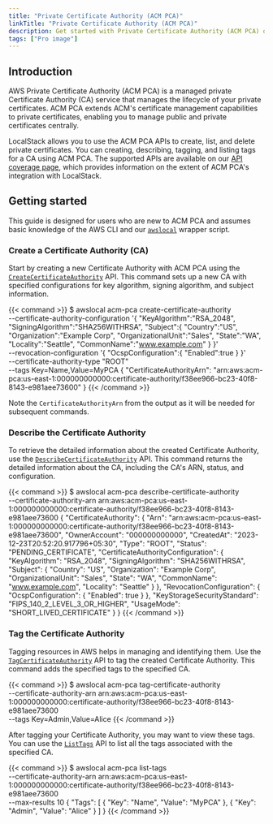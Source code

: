 ```yaml
---
title: "Private Certificate Authority (ACM PCA)"
linkTitle: "Private Certificate Authority (ACM PCA)"
description: Get started with Private Certificate Authority (ACM PCA) on LocalStack
tags: ["Pro image"]
---
```


## Introduction

AWS Private Certificate Authority (ACM PCA) is a managed private Certificate Authority (CA) service that manages the lifecycle of your private certificates.
ACM PCA extends ACM's certificate management capabilities to private certificates, enabling you to manage public and private certificates centrally.

LocalStack allows you to use the ACM PCA APIs to create, list, and delete private certificates.
You can creating, describing, tagging, and listing tags for a CA using ACM PCA.
The supported APIs are available on our [API coverage page](https://docs.localstack.cloud/references/coverage/coverage_acm-pca/), which provides information on the extent of ACM PCA's integration with LocalStack.

## Getting started

This guide is designed for users who are new to ACM PCA and assumes basic knowledge of the AWS CLI and our [`awslocal`](https://github.com/localstack/awscli-local) wrapper script.

### Create a Certificate Authority (CA)

Start by creating a new Certificate Authority with ACM PCA using the [`CreateCertificateAuthority`](https://docs.aws.amazon.com/privateca/latest/APIReference/API_CreateCertificateAuthority.html) API.
This command sets up a new CA with specified configurations for key algorithm, signing algorithm, and subject information.

{{< command >}}
$ awslocal acm-pca create-certificate-authority \
     --certificate-authority-configuration '{
        "KeyAlgorithm":"RSA_2048",
        "SigningAlgorithm":"SHA256WITHRSA",
        "Subject":{
            "Country":"US",
            "Organization":"Example Corp",
            "OrganizationalUnit":"Sales",
            "State":"WA",
            "Locality":"Seattle",
            "CommonName":"www.example.com"
        }
     }' \
     --revocation-configuration '{
        "OcspConfiguration":{
            "Enabled":true
        }
     }' \
     --certificate-authority-type "ROOT" \
     --tags  Key=Name,Value=MyPCA
<disable-copy>
{
    "CertificateAuthorityArn": "arn:aws:acm-pca:us-east-1:000000000000:certificate-authority/f38ee966-bc23-40f8-8143-e981aee73600"
}
</disable-copy>
{{< /command >}}

Note the `CertificateAuthorityArn` from the output as it will be needed for subsequent commands.

### Describe the Certificate Authority

To retrieve the detailed information about the created Certificate Authority, use the [`DescribeCertificateAuthority`](https://docs.aws.amazon.com/privateca/latest/APIReference/API_DescribeCertificateAuthority.html) API.
This command returns the detailed information about the CA, including the CA's ARN, status, and configuration.

{{< command >}}
$ awslocal acm-pca describe-certificate-authority \
    --certificate-authority-arn arn:aws:acm-pca:us-east-1:000000000000:certificate-authority/f38ee966-bc23-40f8-8143-e981aee73600
<disable-copy>
{
    "CertificateAuthority": {
        "Arn": "arn:aws:acm-pca:us-east-1:000000000000:certificate-authority/f38ee966-bc23-40f8-8143-e981aee73600",
        "OwnerAccount": "000000000000",
        "CreatedAt": "2023-12-23T20:52:20.917796+05:30",
        "Type": "ROOT",
        "Status": "PENDING_CERTIFICATE",
        "CertificateAuthorityConfiguration": {
            "KeyAlgorithm": "RSA_2048",
            "SigningAlgorithm": "SHA256WITHRSA",
            "Subject": {
                "Country": "US",
                "Organization": "Example Corp",
                "OrganizationalUnit": "Sales",
                "State": "WA",
                "CommonName": "www.example.com",
                "Locality": "Seattle"
            }
        },
        "RevocationConfiguration": {
            "OcspConfiguration": {
                "Enabled": true
            }
        },
        "KeyStorageSecurityStandard": "FIPS_140_2_LEVEL_3_OR_HIGHER",
        "UsageMode": "SHORT_LIVED_CERTIFICATE"
    }
}
</disable-copy>
{{< /command >}}

### Tag the Certificate Authority

Tagging resources in AWS helps in managing and identifying them. Use the [`TagCertificateAuthority`](https://docs.aws.amazon.com/privateca/latest/APIReference/API_TagCertificateAuthority.html) API to tag the created Certificate Authority.
This command adds the specified tags to the specified CA.

{{< command >}}
$ awslocal acm-pca tag-certificate-authority \
    --certificate-authority-arn arn:aws:acm-pca:us-east-1:000000000000:certificate-authority/f38ee966-bc23-40f8-8143-e981aee73600 \
    --tags Key=Admin,Value=Alice
{{< /command >}}

After tagging your Certificate Authority, you may want to view these tags.
You can use the [`ListTags`](https://docs.aws.amazon.com/privateca/latest/APIReference/API_ListTags.html) API to list all the tags associated with the specified CA.

{{< command >}}
$ awslocal acm-pca list-tags \
    --certificate-authority-arn arn:aws:acm-pca:us-east-1:000000000000:certificate-authority/f38ee966-bc23-40f8-8143-e981aee73600 \
    --max-results 10
<disable-copy>
{
    "Tags": [
        {
            "Key": "Name",
            "Value": "MyPCA"
        },
        {
            "Key": "Admin",
            "Value": "Alice"
        }
    ]
}
</disable-copy>
{{< /command >}}
